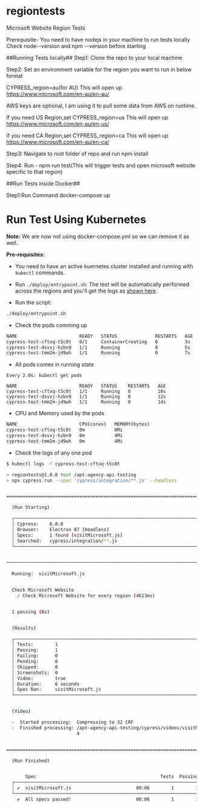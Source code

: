 # regiontests
Microsoft Website Region Tests

Prerequisite- You need to have nodejs in your machine to run tests locally
Check node--version and npm --version before starting

##Running Tests locally##
Step1: Clone the repo to your local machine


Step2: Set an environment variable for the region you want to run in below format

CYPRESS_region=au(for AU)
This will open up https://www.microsoft.com/en-au/en-au/

AWS keys are optional, I am using it to pull some data from AWS on runtime.

If you need US Region,set CYPRESS_region=us
This will open up https://www.microsoft.com/en-au/en-us/

If you need CA Region,set CYPRESS_region=ca
This will open up https://www.microsoft.com/en-au/en-ca/

Step3: Navigate to root folder of repo and run npm install

Step4: Run - npm run test(This will trigger tests and open microsoft website specific to that region)



##Run Tests inside Docker##

Step1:Run Command docker-compose up

# Run Test Using Kubernetes

**Note:** We are now not using docker-compose.yml so we can remove it as well.

**Pre-requisites:**

- You need to have an active kuernetes cluster installed and running with `kubectl` commands.

- Run `./deploy/entrypoint.sh`: The test will be automatically performed across the regions and you'll get the logs as [shown here](deploy/logs.txt). 



- Run the script: 

```bash
./deploy/entrypoint.sh
```

- Check the pods comming up
```bash
NAME                       READY   STATUS              RESTARTS   AGE
cypress-test-cftxq-t5c8t   0/1     ContainerCreating   0          3s
cypress-test-dsvvj-hzbn9   1/1     Running             0          5s
cypress-test-tmm2m-jd9wh   1/1     Running             0          7s
```

- All pods comes in running state
```
Every 2.0s: kubectl get pods                       

NAME                       READY   STATUS    RESTARTS   AGE
cypress-test-cftxq-t5c8t   1/1     Running   0          10s
cypress-test-dsvvj-hzbn9   1/1     Running   0          12s
cypress-test-tmm2m-jd9wh   1/1     Running   0          14s
```

- CPU and Memory used by the pods
```bash
NAME                       CPU(cores)   MEMORY(bytes)   
cypress-test-cftxq-t5c8t   0m           0Mi             
cypress-test-dsvvj-hzbn9   0m           4Mi             
cypress-test-tmm2m-jd9wh   0m           4Mi             
```
- Check the logs of any one pod

```bash
$ kubectl logs -f cypress-test-cftxq-t5c8t

> regiontests@1.0.0 test /apt-agency-api-testing
> npx cypress run --spec 'cypress/integration/**.js' --headless


================================================================================

  (Run Starting)

  ┌────────────────────────────────────────────────────────────────────────────────────────────────┐
  │ Cypress:    6.8.0                                                                              │
  │ Browser:    Electron 87 (headless)                                                             │
  │ Specs:      1 found (visitMicrosoft.js)                                                        │
  │ Searched:   cypress/integration/**.js                                                          │
  └────────────────────────────────────────────────────────────────────────────────────────────────┘


────────────────────────────────────────────────────────────────────────────────────────────────────
                                                                                                    
  Running:  visitMicrosoft.js                                                               (1 of 1)


  Check Microsoft Website
    ✓ Check Microsoft Website for every region (4613ms)


  1 passing (8s)


  (Results)

  ┌────────────────────────────────────────────────────────────────────────────────────────────────┐
  │ Tests:        1                                                                                │
  │ Passing:      1                                                                                │
  │ Failing:      0                                                                                │
  │ Pending:      0                                                                                │
  │ Skipped:      0                                                                                │
  │ Screenshots:  0                                                                                │
  │ Video:        true                                                                             │
  │ Duration:     6 seconds                                                                        │
  │ Spec Ran:     visitMicrosoft.js                                                                │
  └────────────────────────────────────────────────────────────────────────────────────────────────┘


  (Video)

  -  Started processing:  Compressing to 32 CRF                                                     
  -  Finished processing: /apt-agency-api-testing/cypress/videos/visitMicrosoft.js.mp    (4 seconds)
                          4                                                                         


================================================================================

  (Run Finished)


       Spec                                              Tests  Passing  Failing  Pending  Skipped  
  ┌────────────────────────────────────────────────────────────────────────────────────────────────┐
  │ ✔  visitMicrosoft.js                        00:06        1        1        -        -        - │
  └────────────────────────────────────────────────────────────────────────────────────────────────┘
    ✔  All specs passed!                        00:06        1        1        -        -        -  
```